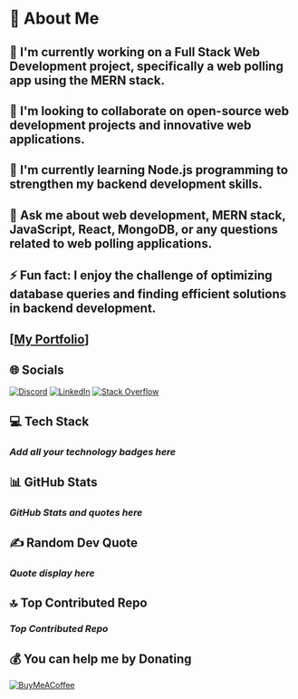 # 💫 About Me
## 🔭 I'm currently working on a Full Stack Web Development project, specifically a web polling app using the MERN stack.
## 👯 I'm looking to collaborate on open-source web development projects and innovative web applications.
## 🌱 I'm currently learning Node.js programming to strengthen my backend development skills.
## 💬 Ask me about web development, MERN stack, JavaScript, React, MongoDB, or any questions related to web polling applications.
## ⚡ Fun fact: I enjoy the challenge of optimizing database queries and finding efficient solutions in backend development.
## [[My Portfolio](https://aswanthkumarp.github.io/dev-portfolio)]

## 🌐 Socials
[![Discord](https://img.shields.io/badge/Discord-%237289DA.svg?logo=discord&logoColor=white)](https://discord.gg/aswanthkumarp)
[![LinkedIn](https://img.shields.io/badge/LinkedIn-%230077B5.svg?logo=linkedin&logoColor=white)](https://linkedin.com/in/aswanthkumarp)
[![Stack Overflow](https://img.shields.io/badge/-Stackoverflow-FE7A16?logo=stack-overflow&logoColor=white)](https://stackoverflow.com/users/21383900)

## 💻 Tech Stack
### *Add all your technology badges here*

## 📊 GitHub Stats
### *GitHub Stats and quotes here*

## ✍️ Random Dev Quote
### *Quote display here*

## 🔝 Top Contributed Repo
### *Top Contributed Repo*

## 💰 You can help me by Donating
[![BuyMeACoffee](https://img.shields.io/badge/Buy%20Me%20a%20Coffee-ffdd00?style=for-the-badge&logo=buy-me-a-coffee&logoColor=black)](https://buymeacoffee.com/aswanthkumarp)


